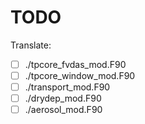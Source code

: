# TODO

Translate:

- [ ] ./tpcore_fvdas_mod.F90
- [ ] ./tpcore_window_mod.F90
- [ ] ./transport_mod.F90
- [ ] ./drydep_mod.F90
- [ ] ./aerosol_mod.F90
